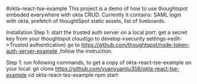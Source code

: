 #okta-react-tse-example
This project is a demo of how to use thoughtspot embeded everywhere with okta CRUD. 
Currently it contains: SAML login with okta, prefetch of thoughtSpot static assets, list of liveboards.


Installation
Step 1: 
start the trusted auth server on a local port:
get a secret key from your thoughtspot cloud(go to develop->security settings->edit->Trusted authentication)
go to https://github.com/thoughtspot/node-token-auth-server-example ,follow the instruction.

Step 1: 
run following commands, to get a copy of okta-react-tse-example on your local:
git clone https://github.com/yuanyuanliu358/okta-react-tse-example
cd okta-react-tes-example
npm start

